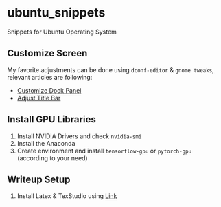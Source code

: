 # ubuntu_snippets
Snippets for Ubuntu Operating System

## Customize Screen
My favorite adjustments can be done using `dconf-editor` & `gnome tweaks`, relevant articles are following:
* [Customize Dock Panel](https://linuxconfig.org/how-to-customize-dock-panel-on-ubuntu-18-04-bionic-beaver-linux)
* [Adjust Title Bar](https://askubuntu.com/a/975432)

## Install GPU Libraries
1. Install NVIDIA Drivers and check `nvidia-smi`
2. Install the Anaconda
3. Create environment and install `tensorflow-gpu` or `pytorch-gpu` (according to your need)

## Writeup Setup
1. Install Latex & TexStudio using [Link](https://linuxconfig.org/how-to-install-latex-on-ubuntu-18-04-bionic-beaver-linux)
